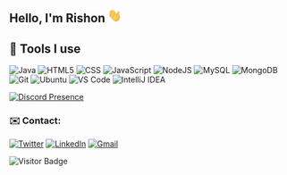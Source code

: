 <link rel="stylesheet" href="https://cdn.jsdelivr.net/gh/devicons/devicon@v2.10.1/devicon.min.css">

## Hello, I'm Rishon <img src="https://raw.githubusercontent.com/ptprashanttripathi/ptprashanttripathi/master/hi.gif" width="25" height="25">

## 🔧 Tools I use 
![Java](https://img.shields.io/badge/-Java-black?style=flat-square&logo=java)
![HTML5](https://img.shields.io/badge/-HTML5-black?style=flat-square&logo=html5)
![CSS](https://img.shields.io/badge/-CSS-black?style=flat-square&logo=css3)
![JavaScript](https://img.shields.io/badge/-JavaScript-black?style=flat-square&logo=javascript)
![NodeJS](https://img.shields.io/badge/-NodeJS-black?style=flat-square&logo=Node.js)
![MySQL](https://img.shields.io/badge/-MySQL-black?style=flat-square&logo=mysql)
![MongoDB](https://img.shields.io/badge/-MongoDB-black?style=flat-square&logo=mongodb)
![Git](https://img.shields.io/badge/-Git-black?style=flat-square&logo=git)
![Ubuntu](https://img.shields.io/badge/-Ubuntu-black?style=flat-square&logo=ubuntu)
![VS Code](https://img.shields.io/badge/-VS%20Code-black?style=flat-square&logo=visualstudiocode)
![IntelliJ IDEA](https://img.shields.io/badge/-IntelliJ%20IDEA-black?style=flat-square&logo=intellijidea)


[![Discord Presence](https://lanyard.cnrad.dev/api/185711883460935680)](https://discord.com/users/185711883460935680)

### ✉️ Contact:
[![Twitter](https://img.shields.io/badge/twitter-%230077B5.svg?style=for-the-badge&logo=twitter&logoColor=white)](https://twitter.com/itsrishon)
[![LinkedIn](https://img.shields.io/badge/linkedin-%230077B5.svg?style=for-the-badge&logo=linkedin&logoColor=white)](https://www.linkedin.com/in/rishonj/)
[![Gmail](https://img.shields.io/badge/Gmail-D14836?style=for-the-badge&logo=gmail&logoColor=white)](mailto:mail@rishon.codes)

![Visitor Badge](https://visitor-badge.laobi.icu/badge?page_id=rishon.rishon)
